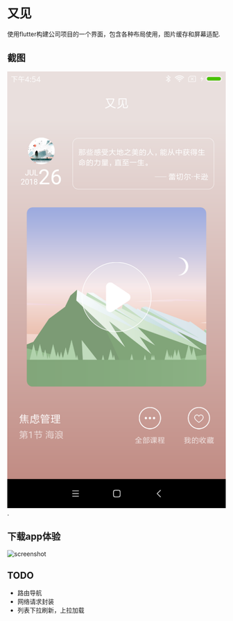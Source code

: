 # 又见

使用flutter构建公司项目的一个界面，包含各种布局使用，图片缓存和屏幕适配.

## 截图

![screenshot](https://github.com/xuyonghua/flutter_mindfullness/blob/master/screenshot/Screenshot_2019-01-31-16-54-09-787.png?raw=true).

## 下载app体验
![screenshot](https://www.pgyer.com/app/qrcode/eIa5)

## TODO
- 路由导航 
- 网络请求封装 
- 列表下拉刷新，上拉加载

